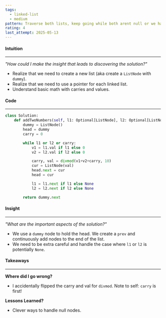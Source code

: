 ```yaml
---
tags:
  - linked-list
  - medium
pattern: Traverse both lists, keep going while both arent null or we have carry, Use divmod.
rating: 4
last_attempt: 2025-05-13
---
```

#### Intuition
---
_"How could I make the insight that leads to discovering the solution?"_
- Realize that we need to create a new list (aka create a `ListNode` with `dummy`).
- Realize that we need to use a pointer for each linked list.
- Understand basic math with carries and values.

#### Code
---

```python
class Solution:
    def addTwoNumbers(self, l1: Optional[ListNode], l2: Optional[ListNode]) -> Optional[ListNode]:
        dummy = ListNode()
        head = dummy
        carry = 0

        while l1 or l2 or carry:
            v1 = l1.val if l1 else 0
            v2 = l2.val if l2 else 0

            carry, val = divmod(v1+v2+carry, 10)
            cur = ListNode(val)
            head.next = cur
            head = cur

            l1 = l1.next if l1 else None
            l2 = l2.next if l2 else None

        return dummy.next
```

#### Insight  
---
_"What are the important aspects of the solution?"_
- We use a `dummy` node to hold the head. We create a `prev` and continuously add nodes to the end of the list.
- We need to be extra careful and handle the case where `l1` or `l2` is potentially `None`.

#### Takeaways
---
**Where did I go wrong?**
- I accidentally flipped the carry and val for `divmod`. Note to self: `carry` is first!

**Lessons Learned?**
- Clever ways to handle null nodes.